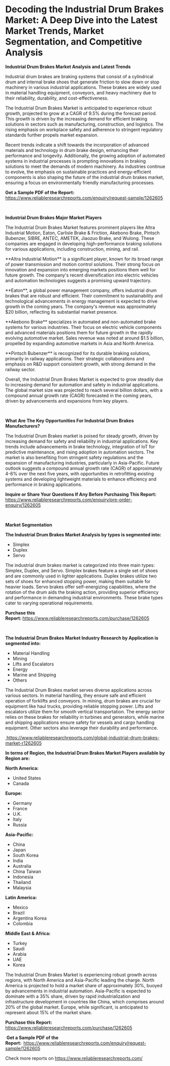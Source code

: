 <p><h1>Decoding the Industrial Drum Brakes Market: A Deep Dive into the Latest Market Trends, Market Segmentation, and Competitive Analysis</h1></p><p><strong>Industrial Drum Brakes Market Analysis and Latest Trends</strong></p>
<p><p>Industrial drum brakes are braking systems that consist of a cylindrical drum and internal brake shoes that generate friction to slow down or stop machinery in various industrial applications. These brakes are widely used in material handling equipment, conveyors, and heavy machinery due to their reliability, durability, and cost-effectiveness. </p><p>The Industrial Drum Brakes Market is anticipated to experience robust growth, projected to grow at a CAGR of 9.5% during the forecast period. This growth is driven by the increasing demand for efficient braking solutions in sectors such as manufacturing, construction, and logistics. The rising emphasis on workplace safety and adherence to stringent regulatory standards further propels market expansion.</p><p>Recent trends indicate a shift towards the incorporation of advanced materials and technology in drum brake design, enhancing their performance and longevity. Additionally, the growing adoption of automated systems in industrial processes is prompting innovations in braking solutions to meet the demands of modern machinery. As industries continue to evolve, the emphasis on sustainable practices and energy-efficient components is also shaping the future of the industrial drum brakes market, ensuring a focus on environmentally friendly manufacturing processes.</p></p>
<p><strong>Get a Sample PDF of the Report:&nbsp;</strong> <a href="https://www.reliableresearchreports.com/enquiry/request-sample/1262605?utm_campaign=1674&utm_medium=2&utm_source=Github&utm_content=ia&utm_term=17022025&utm_id=industrial-drum-brakes">https://www.reliableresearchreports.com/enquiry/request-sample/1262605</a></p>
<p>&nbsp;</p>
<p><strong>Industrial Drum Brakes Major Market Players</strong></p>
<p><p>The Industrial Drum Brakes Market features prominent players like Altra Industrial Motion, Eaton, Carlisle Brake & Friction, Akebono Brake, Pintsch Bubenzer, SIBRE, ANTEC, AMETEK, Jiaozuo Brake, and Wulong. These companies are engaged in developing high-performance braking solutions for various applications, including construction, mining, and rail.</p><p>**Altra Industrial Motion** is a significant player, known for its broad range of power transmission and motion control solutions. Their strong focus on innovation and expansion into emerging markets positions them well for future growth. The company's recent diversification into electric vehicles and automation technologies suggests a promising upward trajectory.</p><p>**Eaton**, a global power management company, offers industrial drum brakes that are robust and efficient. Their commitment to sustainability and technological advancements in energy management is expected to drive growth in the coming years. The company's revenue was approximately $20 billion, reflecting its substantial market presence.</p><p>**Akebono Brake** specializes in automated and non-automated brake systems for various industries. Their focus on electric vehicle components and advanced materials positions them for future growth in the rapidly evolving automotive market. Sales revenue was noted at around $1.5 billion, propelled by expanding automotive markets in Asia and North America.</p><p>**Pintsch Bubenzer** is recognized for its durable braking solutions, primarily in railway applications. Their strategic collaborations and emphasis on R&D support consistent growth, with strong demand in the railway sector.</p><p>Overall, the Industrial Drum Brakes Market is expected to grow steadily due to increasing demand for automation and safety in industrial applications. The global market size was projected to reach several billion dollars, with a compound annual growth rate (CAGR) forecasted in the coming years, driven by advancements and expansions from key players.</p></p>
<p>&nbsp;</p>
<p><strong>What Are The Key Opportunities For Industrial Drum Brakes Manufacturers?</strong></p>
<p><p>The Industrial Drum Brakes market is poised for steady growth, driven by increasing demand for safety and reliability in industrial applications. Key trends include advancements in brake technology, integration of IoT for predictive maintenance, and rising adoption in automation sectors. The market is also benefiting from stringent safety regulations and the expansion of manufacturing industries, particularly in Asia-Pacific. Future outlook suggests a compound annual growth rate (CAGR) of approximately 4-6% over the next five years, with opportunities in retrofitting existing systems and developing lightweight materials to enhance efficiency and performance in braking applications.</p></p>
<p><strong>Inquire or Share Your Questions If Any Before Purchasing This Report:</strong> <a href="https://www.reliableresearchreports.com/enquiry/pre-order-enquiry/1262605?utm_campaign=1674&utm_medium=2&utm_source=Github&utm_content=ia&utm_term=17022025&utm_id=industrial-drum-brakes">https://www.reliableresearchreports.com/enquiry/pre-order-enquiry/1262605</a></p>
<p>&nbsp;</p>
<p><strong>Market Segmentation</strong></p>
<p><strong>The Industrial Drum Brakes Market Analysis by types is segmented into:</strong></p>
<p><ul><li>Simplex</li><li>Duplex</li><li>Servo</li></ul></p>
<p><p>The industrial drum brakes market is categorized into three main types: Simplex, Duplex, and Servo. Simplex brakes feature a single set of shoes and are commonly used in lighter applications. Duplex brakes utilize two sets of shoes for enhanced stopping power, making them suitable for heavier loads. Servo brakes offer self-energizing capabilities, where the rotation of the drum aids the braking action, providing superior efficiency and performance in demanding industrial environments. These brake types cater to varying operational requirements.</p></p>
<p><strong>Purchase this Report:&nbsp;</strong><a href="https://www.reliableresearchreports.com/purchase/1262605?utm_campaign=1674&utm_medium=2&utm_source=Github&utm_content=ia&utm_term=17022025&utm_id=industrial-drum-brakes">https://www.reliableresearchreports.com/purchase/1262605</a></p>
<p>&nbsp;</p>
<p><strong>The Industrial Drum Brakes Market Industry Research by Application is segmented into:</strong></p>
<p><ul><li>Material Handling</li><li>Mining</li><li>Lifts and Escalators</li><li>Energy</li><li>Marine and Shipping</li><li>Others</li></ul></p>
<p><p>The Industrial Drum Brakes market serves diverse applications across various sectors. In material handling, they ensure safe and efficient operation of forklifts and conveyors. In mining, drum brakes are crucial for equipment like haul trucks, providing reliable stopping power. Lifts and escalators utilize them for smooth vertical transportation. The energy sector relies on these brakes for reliability in turbines and generators, while marine and shipping applications ensure safety for vessels and cargo handling equipment. Other sectors also leverage their durability and performance.</p></p>
<p><a href="https://www.reliableresearchreports.com/global-industrial-drum-brakes-market-r1262605?utm_campaign=1674&utm_medium=2&utm_source=Github&utm_content=ia&utm_term=17022025&utm_id=industrial-drum-brakes">&nbsp;https://www.reliableresearchreports.com/global-industrial-drum-brakes-market-r1262605</a></p>
<p><strong>In terms of Region, the Industrial Drum Brakes Market Players available by Region are:</strong></p>
<p>
    <p> <strong> North America: </strong>
        <ul>
            <li>United States</li>
            <li>Canada</li>
        </ul>
        </p> 
    <p> <strong> Europe: </strong>
        <ul>
            <li>Germany</li>
            <li>France</li>
            <li>U.K.</li>
            <li>Italy</li>
            <li>Russia</li>
        </ul>
        </p> 
    <p> <strong> Asia-Pacific: </strong>
        <ul>
            <li>China</li>
            <li>Japan</li>
            <li>South Korea</li>
            <li>India</li>
            <li>Australia</li>
            <li>China Taiwan</li>
            <li>Indonesia</li>
            <li>Thailand</li>
            <li>Malaysia</li>
        </ul>
        </p> 
    <p> <strong> Latin America: </strong>
        <ul>
            <li>Mexico</li>
            <li>Brazil</li>
            <li>Argentina Korea</li>
            <li>Colombia</li>
        </ul>
        </p> 
    <p> <strong> Middle East & Africa: </strong>
        <ul>
            <li>Turkey</li>
            <li>Saudi</li>
            <li>Arabia</li>
            <li>UAE</li>
            <li>Korea</li>
        </ul>
    </p>
    </p>
<p><p>The Industrial Drum Brakes Market is experiencing robust growth across regions, with North America and Asia-Pacific leading the charge. North America is projected to hold a market share of approximately 30%, buoyed by advancements in industrial automation. Asia-Pacific is expected to dominate with a 35% share, driven by rapid industrialization and infrastructure development in countries like China, which comprises around 20% of the global market. Europe, while significant, is anticipated to represent about 15% of the market share.</p></p>
<p><strong>Purchase this Report: </strong><a href="https://www.reliableresearchreports.com/purchase/1262605?utm_campaign=1674&utm_medium=2&utm_source=Github&utm_content=ia&utm_term=17022025&utm_id=industrial-drum-brakes">https://www.reliableresearchreports.com/purchase/1262605</a></p>
<p>&nbsp;<strong>Get a Sample PDF of the Report:&nbsp;&nbsp;</strong><a href="https://www.reliableresearchreports.com/enquiry/request-sample/1262605?utm_campaign=1674&utm_medium=2&utm_source=Github&utm_content=ia&utm_term=17022025&utm_id=industrial-drum-brakes">https://www.reliableresearchreports.com/enquiry/request-sample/1262605</a></p>
<p><strong></strong></p>
<p>Check more reports on <a href="https://www.reliableresearchreports.com/?utm_campaign=1674&utm_medium=2&utm_source=Github&utm_content=ia&utm_term=17022025&utm_id=industrial-drum-brakes">https://www.reliableresearchreports.com/</a></p>